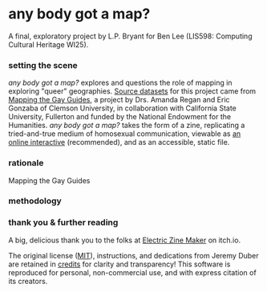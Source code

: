 # any body got a map?

A final, exploratory project by L.P. Bryant for Ben Lee (LIS598: Computing Cultural Heritage WI25).

### setting the scene

<i>any body got a map?</i> explores and questions the role of mapping in exploring "queer" geographies. [Source datasets](4-FullVerifiedDatasets) for this project came from [Mapping the Gay Guides](https://github.com/MappingtheGayGuides), a project by Drs. Amanda Regan and Eric Gonzaba of Clemson University, in collaboration with California State University, Fullerton and funded by the National Endowment for the Humanities. <i>any body got a map?</i> takes the form of a zine, replicating a tried-and-true medium of homosexual communication, viewable as [an online interactive](https://staff.washington.edu/bryantl2) (recommended), and as an accessible, static file.

### rationale

Mapping the Gay Guides

### methodology

### thank you & further reading

A big, delicious thank you to the folks at [Electric Zine Maker](https://alienmelon.itch.io/electric-zine-maker) on itch.io.

The original license ([MIT](LICENSE)), instructions, and dedications from Jeremy Duber are retained in [credits](credits) for clarity and transparency! This software is reproduced for personal, non-commercial use, and with express citation of its creators.
